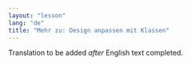 ```yaml
---
layout: "lesson"
lang: "de"
title: "Mehr zu: Design anpassen mit Klassen"
---
```

Translation to be added _after_ English text completed.
